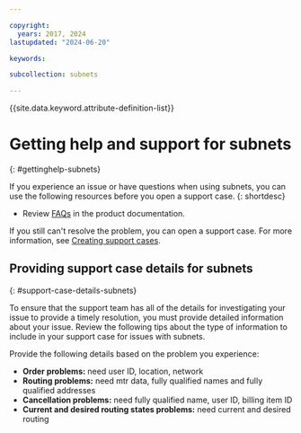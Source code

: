 ```yaml
---

copyright:
  years: 2017, 2024
lastupdated: "2024-06-20"

keywords: 

subcollection: subnets

---
```


{{site.data.keyword.attribute-definition-list}}

# Getting help and support for subnets
{: #gettinghelp-subnets}

If you experience an issue or have questions when using subnets, you can use the following resources before you open a support case.
{: shortdesc}

* Review [FAQs](/docs/subnets?topic=subnets-faq) in the product documentation.

If you still can't resolve the problem, you can open a support case. For more information, see [Creating support cases](/docs/get-support?topic=get-support-open-case).

## Providing support case details for subnets
{: #support-case-details-subnets}

To ensure that the support team has all of the details for investigating your issue to provide a timely resolution, you must provide detailed information about your issue. Review the following tips about the type of information to include in your support case for issues with subnets.

Provide the following details based on the problem you experience:

* **Order problems:** need user ID, location, network
* **Routing problems:** need mtr data, fully qualified names and fully qualified addresses
* **Cancellation problems:** need fully qualified name, user ID, billing item ID
* **Current and desired routing states problems:** need current and desired routing


